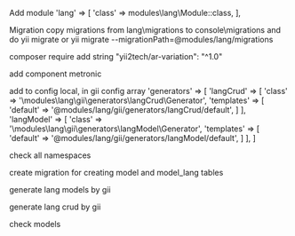Add module
'lang' => [
  'class' => modules\lang\Module::class,
],

Migration
copy migrations from lang\migrations to console\migrations and do yii migrate
or
yii migrate --migrationPath=@modules/lang/migrations

composer require add string
    "yii2tech/ar-variation": "^1.0"

add component metronic

add to config local, in gii config array
    'generators' => [
          'langCrud' => [
            'class' => '\modules\lang\gii\generators\langCrud\Generator',
            'templates' => [
              'default' => '@modules/lang/gii/generators/langCrud/default',
            ]
          ],
          'langModel' => [
            'class' => '\modules\lang\gii\generators\langModel\Generator',
            'templates' => [
              'default' => '@modules/lang/gii/generators/langModel/default',
            ]
          ],
        ]

check all namespaces

create migration for creating model and model_lang tables

generate lang models by gii

generate lang crud by gii

check models